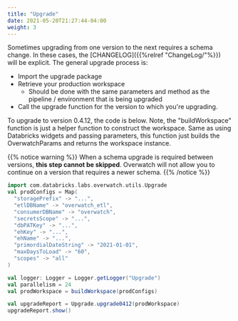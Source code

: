 ```yaml
---
title: "Upgrade"
date: 2021-05-20T21:27:44-04:00
weight: 3
---
```


Sometimes upgrading from one version to the next requires a schema change. In these cases, the 
[CHANGELOG]({{%relref "ChangeLog/"%}}) will be explicit. The general upgrade process is:
* Import the upgrade package
* Retrieve your production workspace
    * Should be done with the same parameters and method as the pipeline / environment that is being upgraded
* Call the upgrade function for the version to which you're upgrading.

To upgrade to version 0.4.12, the code is below. Note, the "buildWorkspace" function is just a helper function to 
construct the workspace. Same as using Databricks widgets and passing parameters, this function just 
builds the OverwatchParams and returns the workspace instance.

{{% notice warning %}}
When a schema upgrade is required between versions, **this step cannot be skipped**. Overwatch will not allow you 
to continue on a version that requires a newer schema.
{{% /notice %}}

```scala
import com.databricks.labs.overwatch.utils.Upgrade
val prodConfigs = Map(
  "storagePrefix" -> "...",
  "etlDBName" -> "overwatch_etl",
  "consumerDBName" -> "overwatch",
  "secretsScope" -> "...",
  "dbPATKey" -> "...",
  "ehKey" -> "...",
  "ehName" -> "...",
  "primordialDateString" -> "2021-01-01",
  "maxDaysToLoad" -> "60",
  "scopes" -> "all"
)

val logger: Logger = Logger.getLogger("Upgrade")
val parallelism = 24
val prodWorkspace = buildWorkspace(prodConfigs)

val upgradeReport = Upgrade.upgrade0412(prodWorkspace)
upgradeReport.show()
```
